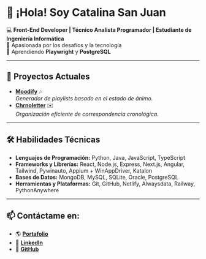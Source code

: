 # 👋 ¡Hola! Soy Catalina San Juan  

💻 **Front-End Developer | Técnico Analista Programador | Estudiante de Ingeniería Informática**  
🎵 Apasionada por los desafíos y la tecnología  
🌱 Aprendiendo **Playwright** y **PostgreSQL**  

---

## 🚀 **Proyectos Actuales**
- **[Moodify](https://github.com/catalinasanjuan/Moodify.git)** 🎶  
  _Generador de playlists basado en el estado de ánimo._
- **[Chrnoletter](https://github.com/catalinasanjuan/Chrnoletter.git)** ✉️  
  _Organización eficiente de correspondencia cronológica._

---

## 🛠️ **Habilidades Técnicas**
- **Lenguajes de Programación:** Python, Java, JavaScript, TypeScript  
- **Frameworks y Librerías:** React, Node.js, Express, Next.js, Angular, Tailwind, Pywinauto, Appium + WinAppDriver, Katalon  
- **Bases de Datos:** MongoDB, MySQL, SQLite, Oracle, PostgreSQL  
- **Herramientas y Plataformas:** Git, GitHub, Netlify, Alwaysdata, Railway, PythonAnywhere  

---

## 📫 **Contáctame en:**  
- 🌎 **[Portafolio](https://catalina-sanjuan-portafolio.netlify.app/)**  
- 💼 **[LinkedIn](https://cl.linkedin.com/in/catalina-sanjuan-programadora)**  
- 🐙 **[GitHub](https://github.com/catalinasanjuan)**  
